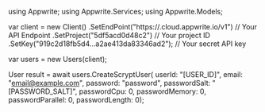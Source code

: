 using Appwrite;
using Appwrite.Services;
using Appwrite.Models;

var client = new Client()
    .SetEndPoint("https://<REGION>.cloud.appwrite.io/v1") // Your API Endpoint
    .SetProject("5df5acd0d48c2") // Your project ID
    .SetKey("919c2d18fb5d4...a2ae413da83346ad2"); // Your secret API key

var users = new Users(client);

User result = await users.CreateScryptUser(
    userId: "[USER_ID]",
    email: "email@example.com",
    password: "password",
    passwordSalt: "[PASSWORD_SALT]",
    passwordCpu: 0,
    passwordMemory: 0,
    passwordParallel: 0,
    passwordLength: 0);